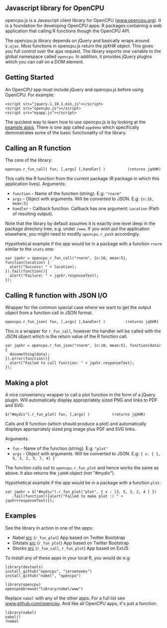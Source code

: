 Javascript library for OpenCPU
------------------------------

opencpu.js is a Javascript client library for OpenCPU (www.opencpu.org). It is a foundation for developing OpenCPU apps: R packages containing a web application that calling R functions though the OpenCPU API. 

The opencpu.js library depends on jQuery and basically wraps around `$.ajax`. Most functions in opencpu.js return the *jqXHR* object. This gives you full control over the ajax request. The library exports one variable to the global namespace called `opencpu`. 
In addition, it provides jQuery plugins which you can call on a DOM element.

Getting Started
---------------

An OpenCPU app must include jQuery and opencpu.js before using OpenCPU. For example:

    <script src="jquery-1.10.1.min.js"></script>
    <script src="opencpu.js"></script>
    <script src="myapp.js"></script>

The quickest way to learn how to use opencpu.js is by looking at the [example apps](https://public.opencpu.org/apps.html). 
There is one app called `appdemo` which specifically demonstrates some of the basic functionality of the library.

Calling an R function
---------------------

The core of the library:

    opencpu.r_fun_call( fun, [,args] [,handler] )          (returns jqXHR)

This calls the R function from the current package (R package in which this application lives). Arguments:

 * `function` - Name of the function (string). E.g: `"rnorm"`
 * `args` - Object with arguments. Will be converted to JSON. E.g: `{n:10, mean:5}`
 * `handler` - Callback function. Callback has one argument: `Location` (Path of resulting output).

Note that the library by default assumes it is exactly one level deep in the package directory tree, e.g. under `/www`. 
If you wish put the application elsewhere, you might need to modify `opencpu.r_path` accordingly. 

Hypothetical example if the app would be in a package with a function `rnorm` similar to the `stats` one: 

    var jqxhr = opencpu.r_fun_call("rnorm", {n:10, mean:5}, function(location) {
      alert("Success! " + location);
    }).fail(function(){
      alert("Failure: " + jqxhr.responseText);
    });


Calling R function with JSON I/O
--------------------------------

Wrapper for the common special case where we want to get the output object from a function call in JSON format.

    opencpu.r_fun_json( fun, [,args] [,handler] )         (returns jqXHR)

This is a wrapper for `r_fun_call`, however the handler will be called with the JSON object which is the return value of the R function call.

    var jqxhr = opencpu.r_fun_json("rnorm", {n:10, mean:5}, function(data){
      dosomething(data);
    }).error(function(){
      alert("Failed to call function: " + jqxhr.responseText);
    });


Making a plot
-------------

A nice conveniency wrapper to call a plot function in the form of a jQuery plugin.
Will automatically display appropriately sized PNG and links to PDF and SVG.

    $("#mydiv").r_fun_plot( fun, [,args] )          (returns jqXHR)

Calls and R function (which should produce a plot) and automatically displays appropriately sized png image plus PDF and SVG links.

Arguments:

 * `fun` - Name of the function (string). E.g: `"plot"`
 * `args` - Object with arguments. Will be converted to JSON. E.g: `{ x: [ 1, 5, 3, 2, 5, 7, 4] }`

The function calls out to `opencpu.r_fun_plot` and hence works the same as above. It also returns the `jqXHR` object (not "#mydiv").

Hypothetical example if the app would be in a package with a function `plot`:

    var jqxhr = $("#mydiv").r_fun_plot("plot", { x : [3, 5, 3, 2, 4 ] })
       .fail(function(){alert("Failed to make plot :( " + jqxhr+responseText)});



Examples
--------

See the library in action in one of the apps:

 * Nabel [src](https://github.com/opencpu/gitstats/blob/master/inst/www/index.html#L32) (`r_fun_plot`) App based on Twitter Bootstrap
 * Gitstats [src](https://github.com/opencpu/nabel/blob/master/inst/www/index.html#L25) (`r_fun_plot`) App based on Twitter Bootstrap
 * Stocks [src](https://github.com/opencpu/stocks/blob/master/inst/www/stocks.js#L248) (`r_fun_call`, `r_fun_plot`) App based on ExtJS

To install any of these apps in your local R, you would do e.g:

    library(devtools)
    install_github("opencpu", "jeroenooms")
    install_github("nabel", "opencpu")
    
    library(opencpu)
    opencpu$browse("library/nabel/www")

Replace `nabel` with any of the other apps. For a full list see www.github.com/opencpu. And like all OpenCPU apps, it's just a function:

    library(nabel)
    nabel()
    ?nabel


